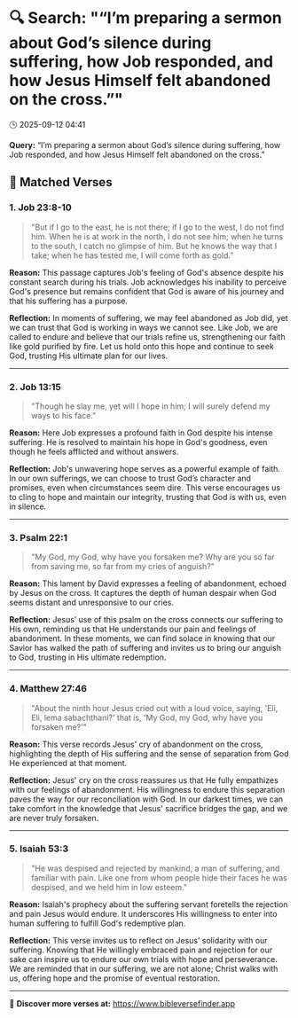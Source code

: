 # 🔍 Search: "“I’m preparing a sermon about God’s silence during suffering, how Job responded, and how Jesus Himself felt abandoned on the cross.”"
🕒 2025-09-12 04:41

**Query:** “I’m preparing a sermon about God’s silence during suffering, how Job responded, and how Jesus Himself felt abandoned on the cross.”

## 📖 Matched Verses

### 1. Job 23:8-10
> "But if I go to the east, he is not there; if I go to the west, I do not find him. When he is at work in the north, I do not see him; when he turns to the south, I catch no glimpse of him. But he knows the way that I take; when he has tested me, I will come forth as gold."

**Reason:** This passage captures Job's feeling of God's absence despite his constant search during his trials. Job acknowledges his inability to perceive God's presence but remains confident that God is aware of his journey and that his suffering has a purpose.

**Reflection:** In moments of suffering, we may feel abandoned as Job did, yet we can trust that God is working in ways we cannot see. Like Job, we are called to endure and believe that our trials refine us, strengthening our faith like gold purified by fire. Let us hold onto this hope and continue to seek God, trusting His ultimate plan for our lives.

---

### 2. Job 13:15
> "Though he slay me, yet will I hope in him; I will surely defend my ways to his face."

**Reason:** Here Job expresses a profound faith in God despite his intense suffering. He is resolved to maintain his hope in God's goodness, even though he feels afflicted and without answers.

**Reflection:** Job's unwavering hope serves as a powerful example of faith. In our own sufferings, we can choose to trust God’s character and promises, even when circumstances seem dire. This verse encourages us to cling to hope and maintain our integrity, trusting that God is with us, even in silence.

---

### 3. Psalm 22:1
> "My God, my God, why have you forsaken me? Why are you so far from saving me, so far from my cries of anguish?"

**Reason:** This lament by David expresses a feeling of abandonment, echoed by Jesus on the cross. It captures the depth of human despair when God seems distant and unresponsive to our cries.

**Reflection:** Jesus’ use of this psalm on the cross connects our suffering to His own, reminding us that He understands our pain and feelings of abandonment. In these moments, we can find solace in knowing that our Savior has walked the path of suffering and invites us to bring our anguish to God, trusting in His ultimate redemption.

---

### 4. Matthew 27:46
> "About the ninth hour Jesus cried out with a loud voice, saying, 'Eli, Eli, lema sabachthani?' that is, 'My God, my God, why have you forsaken me?'"

**Reason:** This verse records Jesus' cry of abandonment on the cross, highlighting the depth of His suffering and the sense of separation from God He experienced at that moment.

**Reflection:** Jesus' cry on the cross reassures us that He fully empathizes with our feelings of abandonment. His willingness to endure this separation paves the way for our reconciliation with God. In our darkest times, we can take comfort in the knowledge that Jesus' sacrifice bridges the gap, and we are never truly forsaken.

---

### 5. Isaiah 53:3
> "He was despised and rejected by mankind, a man of suffering, and familiar with pain. Like one from whom people hide their faces he was despised, and we held him in low esteem."

**Reason:** Isaiah's prophecy about the suffering servant foretells the rejection and pain Jesus would endure. It underscores His willingness to enter into human suffering to fulfill God's redemptive plan.

**Reflection:** This verse invites us to reflect on Jesus’ solidarity with our suffering. Knowing that He willingly embraced pain and rejection for our sake can inspire us to endure our own trials with hope and perseverance. We are reminded that in our suffering, we are not alone; Christ walks with us, offering hope and the promise of eventual restoration.

---

🔗 **Discover more verses at:** https://www.bibleversefinder.app
